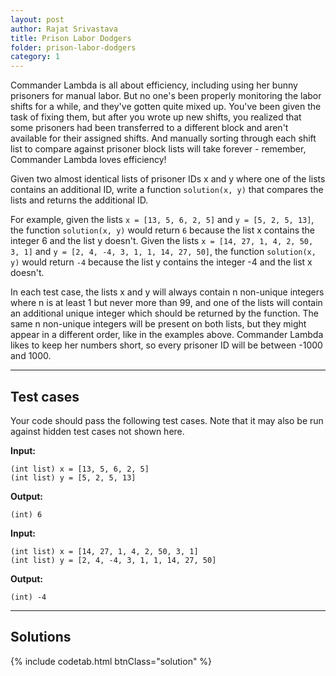 ```yaml
---
layout: post
author: Rajat Srivastava
title: Prison Labor Dodgers
folder: prison-labor-dodgers
category: 1
---
```


Commander Lambda is all about efficiency, including using her bunny prisoners for manual labor. But no one's been properly monitoring the labor shifts for a while, and they've gotten quite mixed up. You've been given the task of fixing them, but after you wrote up new shifts, you realized that some prisoners had been transferred to a different block and aren't available for their assigned shifts. And manually sorting through each shift list to compare against prisoner block lists will take forever - remember, Commander Lambda loves efficiency!

Given two almost identical lists of prisoner IDs x and y where one of the lists contains an additional ID, write a function `solution(x, y)` that compares the lists and returns the additional ID.

For example, given the lists `x = [13, 5, 6, 2, 5]` and `y = [5, 2, 5, 13]`, the function `solution(x, y)` would return `6` because the list x contains the integer 6 and the list y doesn't. Given the lists `x = [14, 27, 1, 4, 2, 50, 3, 1]` and `y = [2, 4, -4, 3, 1, 1, 14, 27, 50]`, the function `solution(x, y)` would return `-4` because the list y contains the integer -4 and the list x doesn't.

In each test case, the lists x and y will always contain n non-unique integers where n is at least 1 but never more than 99, and one of the lists will contain an additional unique integer which should be returned by the function.  The same n non-unique integers will be present on both lists, but they might appear in a different order, like in the examples above. Commander Lambda likes to keep her numbers short, so every prisoner ID will be between -1000 and 1000.

---
## Test cases
Your code should pass the following test cases.
Note that it may also be run against hidden test cases not shown here.

**Input:** 

    (int list) x = [13, 5, 6, 2, 5]
    (int list) y = [5, 2, 5, 13]

**Output:** 

    (int) 6

**Input:**

    (int list) x = [14, 27, 1, 4, 2, 50, 3, 1]
    (int list) y = [2, 4, -4, 3, 1, 1, 14, 27, 50]

**Output:** 

    (int) -4

---
## Solutions

{% include codetab.html btnClass="solution" %}
